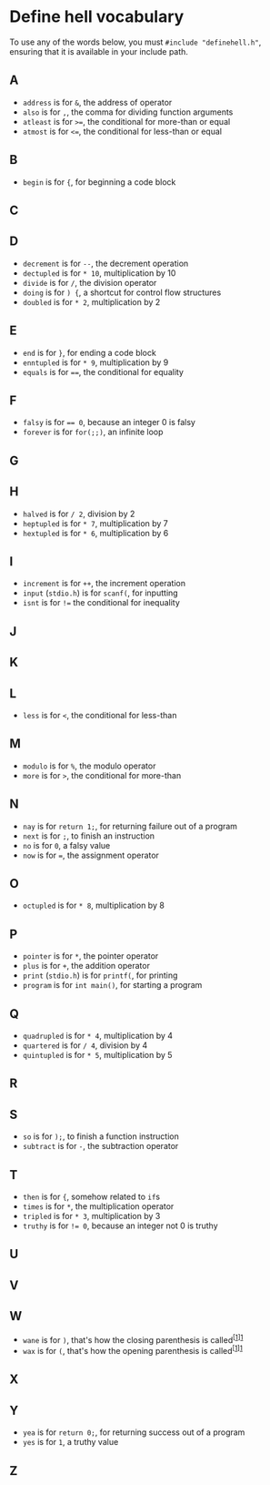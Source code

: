 # Define hell vocabulary

To use any of the words below, you must `#include "definehell.h"`, ensuring that it is available in your include path.

## A
- `address` is for `&`, the address of operator
- `also` is for `,`, the comma for dividing function arguments
- `atleast` is for `>=`, the conditional for more-than or equal
- `atmost` is for `<=`, the conditional for less-than or equal

## B
- `begin` is for `{`, for beginning a code block

## C

## D
- `decrement` is for `--`, the decrement operation
- `dectupled` is for `* 10`, multiplication by 10
- `divide` is for `/`, the division operator
- `doing` is for `) {`, a shortcut for control flow structures
- `doubled` is for `* 2`, multiplication by 2

## E
- `end` is for `}`, for ending a code block
- `enntupled` is for `* 9`, multiplication by 9
- `equals` is for `==`, the conditional for equality

## F
- `falsy` is for `== 0`, because an integer 0 is falsy
- `forever` is for `for(;;)`, an infinite loop

## G

## H
- `halved` is for `/ 2`, division by 2
- `heptupled` is for `* 7`, multiplication by 7
- `hextupled` is for `* 6`, multiplication by 6

## I
- `increment` is for `++`, the increment operation
- `input` (`stdio.h`) is for `scanf(`, for inputting
- `isnt` is for `!=` the conditional for inequality

## J

## K

## L
- `less` is for `<`, the conditional for less-than

## M
- `modulo` is for `%`, the modulo operator
- `more` is for `>`, the conditional for more-than

## N
- `nay` is for `return 1;`, for returning failure out of a program
- `next` is for `;`, to finish an instruction
- `no` is for `0`, a falsy value
- `now` is for `=`, the assignment operator

## O
- `octupled` is for `* 8`, multiplication by 8

## P
- `pointer` is for `*`, the pointer operator
- `plus` is for `+`, the addition operator
- `print` (`stdio.h`) is for `printf(`, for printing
- `program` is for `int main()`, for starting a program

## Q
- `quadrupled` is for `* 4`, multiplication by 4
- `quartered` is for `/ 4`, division by 4
- `quintupled` is for `* 5`, multiplication by 5

## R

## S
- `so` is for `);`, to finish a function instruction
- `subtract` is for `-`, the subtraction operator

## T
- `then` is for `{`, somehow related to `if`s
- `times` is for `*`, the multiplication operator
- `tripled` is for `* 3`, multiplication by 3
- `truthy` is for `!= 0`, because an integer not 0 is truthy

## U

## V

## W
- `wane` is for `)`, that's how the closing parenthesis is called<sup>[[1]][1]</sup>
- `wax` is for `(`, that's how the opening parenthesis is called<sup>[[1]][1]</sup>

## X

## Y
- `yea` is for `return 0;`, for returning success out of a program
- `yes` is for `1`, a truthy value

## Z

[1]: https://blog.codinghorror.com/ascii-pronunciation-rules-for-programmers/
